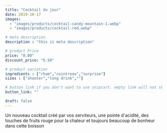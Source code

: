 ```yaml
---
title: "Cocktail du jour"
date: 2019-10-17
images: 
  - "images/products/cocktail-candy-mountain-1.webp"
  - "images/products/cocktail-red.webp"

# meta description
description : "this is meta description"

# product Price
price: "8.00"
discount_price: "6.50"

# product variation
ingredients : ["rhum","cointreau","surprise"]
sizes : ["shooter","long drink",""]

# button link if you don't want to use snipcart. empty link will not show button
button_link: ""

draft: false
---
```


Un nouveau cocktail créé par vos serviteurs, une pointe d'acidité, des touches de fruits rouge pour la chaleur et toujours beaucoup de bonheur dans cette boisson